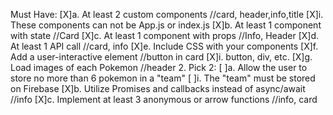 Must Have:
    [X]a. At least 2 custom components //card, header,info,title
        [X]i. These components can not be App.js or index.js
    [X]b. At least 1 component with state //Card
    [X]c. At least 1 component with props   //Info, Header
    [X]d. At least 1 API call //card, info
    [X]e. Include CSS with your components
    [X]f. Add a user-interactive element //button in card
        [X]i. button, div, etc.
    [X]g. Load images of each Pokemon //header
2. Pick 2:
    [ ]a. Allow the user to store no more than 6 pokemon in a "team"
        [ ]i. The "team" must be stored on Firebase
    [X]b. Utilize Promises and callbacks instead of async/await //info
    [X]c. Implement at least 3 anonymous or arrow functions //info, card